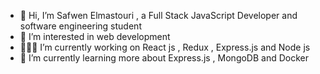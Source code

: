 - 👋 Hi, I’m Safwen Elmastouri , a Full Stack JavaScript Developer and software engineering student
- 👀 I’m interested in web development
- 👨🏽‍💻 I’m currently working on React js , Redux , Express.js and Node js 
- 🌱 I’m currently learning more about Express.js , MongoDB and Docker
